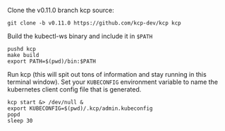 <!--where-resolver-0-pull-kubestellar-source-and-start-start-->
Clone the v0.11.0 branch kcp source:
```shell
git clone -b v0.11.0 https://github.com/kcp-dev/kcp kcp
```
Build the kubectl-ws binary and include it in `$PATH`
```shell
pushd kcp
make build
export PATH=$(pwd)/bin:$PATH
```

Run kcp (this will spit out tons of information and stay running in this terminal window).
Set your `KUBECONFIG` environment variable to name the kubernetes client config file that is generated.
```shell
kcp start &> /dev/null &
export KUBECONFIG=$(pwd)/.kcp/admin.kubeconfig
popd
sleep 30
```
<!--where-resolver-0-pull-kubestellar-source-and-start-end-->

